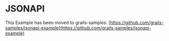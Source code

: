 # JSONAPI
This Example has been moved to grails-samples: [https://github.com/grails-samples/jsonapi-example](https://github.com/grails-samples/jsonapi-example)
